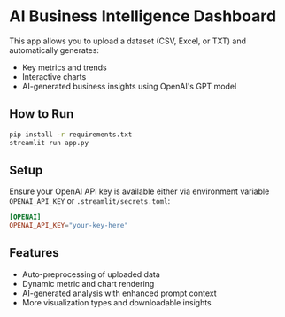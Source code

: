 # AI Business Intelligence Dashboard

This app allows you to upload a dataset (CSV, Excel, or TXT) and automatically generates:
- Key metrics and trends
- Interactive charts
- AI-generated business insights using OpenAI's GPT model

## How to Run

```bash
pip install -r requirements.txt
streamlit run app.py
```

## Setup

Ensure your OpenAI API key is available either via environment variable `OPENAI_API_KEY` or `.streamlit/secrets.toml`:

```toml
[OPENAI]
OPENAI_API_KEY="your-key-here"
```

## Features
- Auto-preprocessing of uploaded data
- Dynamic metric and chart rendering
- AI-generated analysis with enhanced prompt context
- More visualization types and downloadable insights

